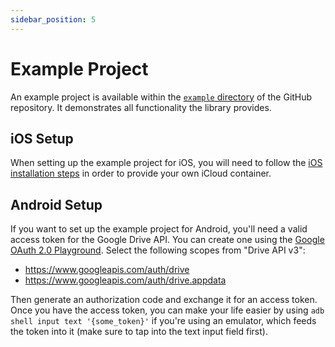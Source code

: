 ```yaml
---
sidebar_position: 5
---
```


# Example Project

An example project is available within the [`example` directory](https://github.com/Kuatsu/react-native-cloud-storage/tree/master/example) of the GitHub repository. It demonstrates all functionality the library provides.

## iOS Setup

When setting up the example project for iOS, you will need to follow the [iOS installation steps](./installation/react-native) in order to provide your own iCloud container.

## Android Setup

If you want to set up the example project for Android, you'll need a valid access token for the Google Drive API. You can create one using the [Google OAuth 2.0 Playground](https://developers.google.com/oauthplayground). Select the following scopes from "Drive API v3":

- https://www.googleapis.com/auth/drive
- https://www.googleapis.com/auth/drive.appdata

Then generate an authorization code and exchange it for an access token. Once you have the access token, you can make your life easier by using `adb shell input text '{some_token}'` if you're using an emulator, which feeds the token into it (make sure to tap into the text input field first).

